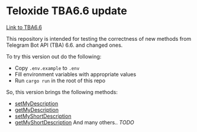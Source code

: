 # Teloxide TBA6.6 update

[Link to TBA6.6](https://core.telegram.org/bots/api-changelog#march-9-2023)

This repository is intended for testing the correctness of new methods from Telegram Bot API (TBA) 6.6. and changed ones.

To try this version out do the following:
- Copy `.env.example` to `.env`
- Fill environment variables with appropriate values
- Run `cargo run` in the root of this repo

So, this version brings the following methods:
- [setMyDescription](https://core.telegram.org/bots/api#setmydescription)
- [getMyDescription](https://core.telegram.org/bots/api#getmydescription)
- [setMyShortDescription](https://core.telegram.org/bots/api#setmyshortdescription)
- [getMyShortDescription](https://core.telegram.org/bots/api#getmyshortdescription)
And many others.. *TODO*